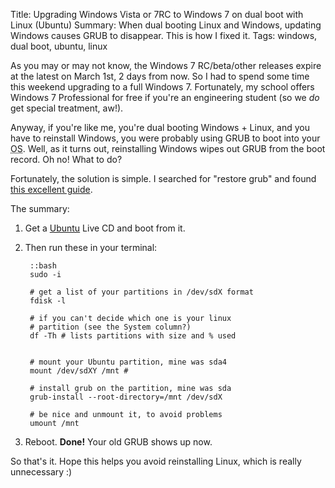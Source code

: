 Title: Upgrading Windows Vista or 7RC to Windows 7 on dual boot with Linux (Ubuntu)
Summary: When dual booting Linux and Windows, updating Windows causes GRUB to disappear. This is how I fixed it.
Tags: windows, dual boot, ubuntu, linux

As you may or may not know, the Windows 7 RC/beta/other releases expire at the latest on March 1st, 2 days from now. So I had to spend some time this weekend upgrading to a full Windows 7. Fortunately, my school offers Windows 7 Professional for free if you're an engineering student (so we _do_ get special treatment, aw!).

Anyway, if you're like me, you're dual booting Windows + Linux, and you have to reinstall Windows, you were probably using GRUB to boot into your <abbr title="Operating System">OS</abbr>. Well, as it turns out, reinstalling Windows wipes out GRUB from the boot record. Oh no! What to do?

Fortunately, the solution is simple. I searched for "restore grub" and found <a href="http://ubuntuforums.org/showthread.php?t=1195275">this excellent guide</a>.

The summary:

1. Get a <a href="http://ubuntu.com">Ubuntu</a> Live CD and boot from it.</li>
1. Then run these in your terminal:

		::bash
		sudo -i
		
		# get a list of your partitions in /dev/sdX format
		fdisk -l
		
		# if you can't decide which one is your linux
		# partition (see the System column?)
		df -Th # lists partitions with size and % used
		
		
		# mount your Ubuntu partition, mine was sda4
		mount /dev/sdXY /mnt # 
		
		# install grub on the partition, mine was sda
		grub-install --root-directory=/mnt /dev/sdX
		
		# be nice and unmount it, to avoid problems
		umount /mnt

1. Reboot. __Done!__ Your old GRUB shows up now.</li>

So that's it. Hope this helps you avoid reinstalling Linux, which is really unnecessary :)

